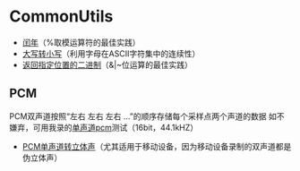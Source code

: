 # CommonUtils
- [闰年](https://github.com/negier/CommonUtils/blob/master/Code/leapyear.c)（%取模运算符的最佳实践）
- [大写转小写](https://github.com/negier/CommonUtils/blob/master/Code/lower.c)（利用字母在ASCII字符集中的连续性）
- [返回指定位置的二进制](https://github.com/negier/CommonUtils/blob/master/Code/getbits.c)（&|~位运算的最佳实践）

## PCM
PCM双声道按照“左右 左右 左右 ...”的顺序存储每个采样点两个声道的数据
如不嫌弃，可用我录的[单声道pcm](https://github.com/negier/CommonUtils/tree/master/res/mic_1575543513312.pcm)测试（16bit，44.1kHZ）
- [PCM单声道转立体声](https://github.com/negier/CommonUtils/blob/master/Code/pcm_mono_to_stereo.c)（尤其适用于移动设备，因为移动设备录制的双声道都是伪立体声）
